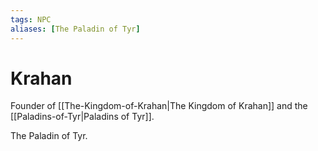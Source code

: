 ```yaml
---
tags: NPC
aliases: [The Paladin of Tyr]
---
```

# Krahan
Founder of [[The-Kingdom-of-Krahan|The Kingdom of Krahan]] and the [[Paladins-of-Tyr|Paladins of Tyr]].

The Paladin of Tyr.